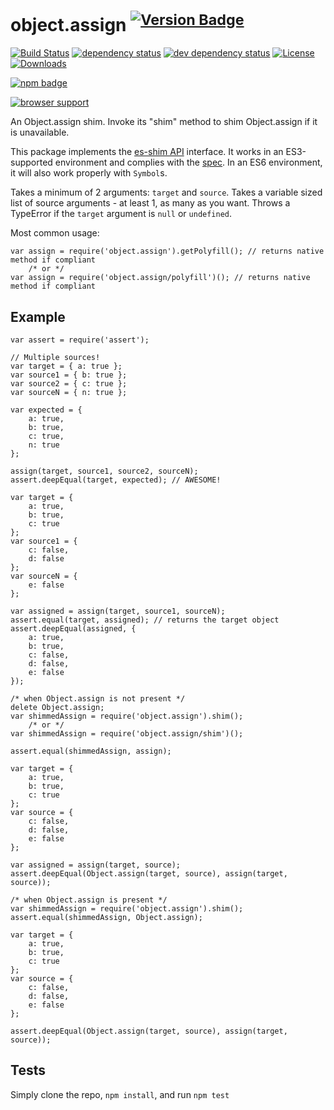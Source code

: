 <h1 id="object.assign-%21version-badgenpm-version-svgnpm-url">object.assign <sup><a href="https://npmjs.org/package/object.assign"><img src="http://versionbadg.es/ljharb/object.assign.svg" alt="Version Badge" /></a></sup></h1>

<p><a href="https://travis-ci.org/ljharb/object.assign"><img src="https://travis-ci.org/ljharb/object.assign.svg" alt="Build Status" /></a>
<a href="https://david-dm.org/ljharb/object.assign"><img src="https://david-dm.org/ljharb/object.assign.svg?theme=shields.io" alt="dependency status" /></a>
<a href="https://david-dm.org/ljharb/object.assign#info=devDependencies"><img src="https://david-dm.org/ljharb/object.assign/dev-status.svg?theme=shields.io" alt="dev dependency status" /></a>
<a href="LICENSE"><img src="http://img.shields.io/npm/l/object.assign.svg" alt="License" /></a>
<a href="http://npm-stat.com/charts.html?package=object.assign"><img src="http://img.shields.io/npm/dm/object.assign.svg" alt="Downloads" /></a></p>

<p><a href="https://npmjs.org/package/object.assign"><img src="https://nodei.co/npm/object.assign.png?downloads=true&amp;stars=true" alt="npm badge" /></a></p>

<p><a href="https://ci.testling.com/ljharb/object.assign"><img src="https://ci.testling.com/ljharb/object.assign.png" alt="browser support" /></a></p>

<p>An Object.assign shim. Invoke its "shim" method to shim Object.assign if it is unavailable.</p>

<p>This package implements the <a href="https://github.com/es-shims/api">es-shim API</a> interface. It works in an ES3-supported environment and complies with the <a href="http://www.ecma-international.org/ecma-262/6.0/#sec-object.assign">spec</a>. In an ES6 environment, it will also work properly with <code>Symbol</code>s.</p>

<p>Takes a minimum of 2 arguments: <code>target</code> and <code>source</code>.
Takes a variable sized list of source arguments - at least 1, as many as you want.
Throws a TypeError if the <code>target</code> argument is <code>null</code> or <code>undefined</code>.</p>

<p>Most common usage:</p>

<pre><code class="js">var assign = require('object.assign').getPolyfill(); // returns native method if compliant
    /* or */
var assign = require('object.assign/polyfill')(); // returns native method if compliant
</code></pre>

<h2 id="example">Example</h2>

<pre><code class="js">var assert = require('assert');

// Multiple sources!
var target = { a: true };
var source1 = { b: true };
var source2 = { c: true };
var sourceN = { n: true };

var expected = {
    a: true,
    b: true,
    c: true,
    n: true
};

assign(target, source1, source2, sourceN);
assert.deepEqual(target, expected); // AWESOME!
</code></pre>

<pre><code class="js">var target = {
    a: true,
    b: true,
    c: true
};
var source1 = {
    c: false,
    d: false
};
var sourceN = {
    e: false
};

var assigned = assign(target, source1, sourceN);
assert.equal(target, assigned); // returns the target object
assert.deepEqual(assigned, {
    a: true,
    b: true,
    c: false,
    d: false,
    e: false
});
</code></pre>

<pre><code class="js">/* when Object.assign is not present */
delete Object.assign;
var shimmedAssign = require('object.assign').shim();
    /* or */
var shimmedAssign = require('object.assign/shim')();

assert.equal(shimmedAssign, assign);

var target = {
    a: true,
    b: true,
    c: true
};
var source = {
    c: false,
    d: false,
    e: false
};

var assigned = assign(target, source);
assert.deepEqual(Object.assign(target, source), assign(target, source));
</code></pre>

<pre><code class="js">/* when Object.assign is present */
var shimmedAssign = require('object.assign').shim();
assert.equal(shimmedAssign, Object.assign);

var target = {
    a: true,
    b: true,
    c: true
};
var source = {
    c: false,
    d: false,
    e: false
};

assert.deepEqual(Object.assign(target, source), assign(target, source));
</code></pre>

<h2 id="tests">Tests</h2>

<p>Simply clone the repo, <code>npm install</code>, and run <code>npm test</code></p>
